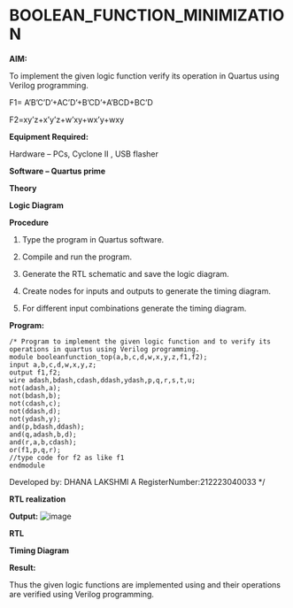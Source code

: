 # BOOLEAN_FUNCTION_MINIMIZATION

**AIM:**

To implement the given logic function verify its operation in Quartus using Verilog programming.

F1= A’B’C’D’+AC’D’+B’CD’+A’BCD+BC’D 

F2=xy’z+x’y’z+w’xy+wx’y+wxy

**Equipment Required:**

Hardware – PCs, Cyclone II , USB flasher

**Software – Quartus prime**

**Theory**

**Logic Diagram**

**Procedure**

1.	Type the program in Quartus software.

2.	Compile and run the program.

3.	Generate the RTL schematic and save the logic diagram.

4.	Create nodes for inputs and outputs to generate the timing diagram.

5.	For different input combinations generate the timing diagram.


**Program:**
```
/* Program to implement the given logic function and to verify its operations in quartus using Verilog programming. 
module booleanfunction_top(a,b,c,d,w,x,y,z,f1,f2);
input a,b,c,d,w,x,y,z;
output f1,f2;
wire adash,bdash,cdash,ddash,ydash,p,q,r,s,t,u;
not(adash,a);
not(bdash,b);
not(cdash,c);
not(ddash,d);
not(ydash,y);
and(p,bdash,ddash);
and(q,adash,b,d);
and(r,a,b,cdash);
or(f1,p,q,r);
//type code for f2 as like f1
endmodule
```
Developed by: DHANA LAKSHMI A
RegisterNumber:212223040033 
*/


**RTL realization**

**Output:**
![image](https://github.com/Dhanaalakshmi/BOOLEAN_FUNCTION_MINIMIZATION/assets/155127252/d4d0b883-b61a-4382-88e0-0b5a47e276e5)


**RTL**

**Timing Diagram**

**Result:**

Thus the given logic functions are implemented using and their operations are verified using Verilog programming.

